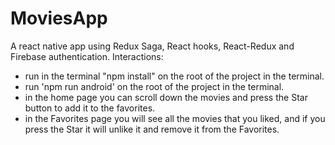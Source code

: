 # MoviesApp
A react native app using Redux Saga, React hooks, React-Redux and Firebase authentication.
Interactions:
- run in the terminal "npm install" on the root of the project in the terminal.
- run 'npm run android' on the root of the project in the terminal.
- in the home page you can scroll down the movies and press the Star button to add it to the favorites.
- in the Favorites page you will see all the movies that you liked, and if you press the Star it will unlike it and remove it from the Favorites.
